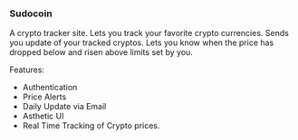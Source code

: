 ### Sudocoin

A crypto tracker site. Lets you track your favorite crypto currencies.
Sends you update of your tracked cryptos.
Lets you know when the price has dropped below and
risen above limits set by you.

Features:
- Authentication
- Price Alerts
- Daily Update via Email 
- Asthetic UI
- Real Time Tracking of Crypto prices.
